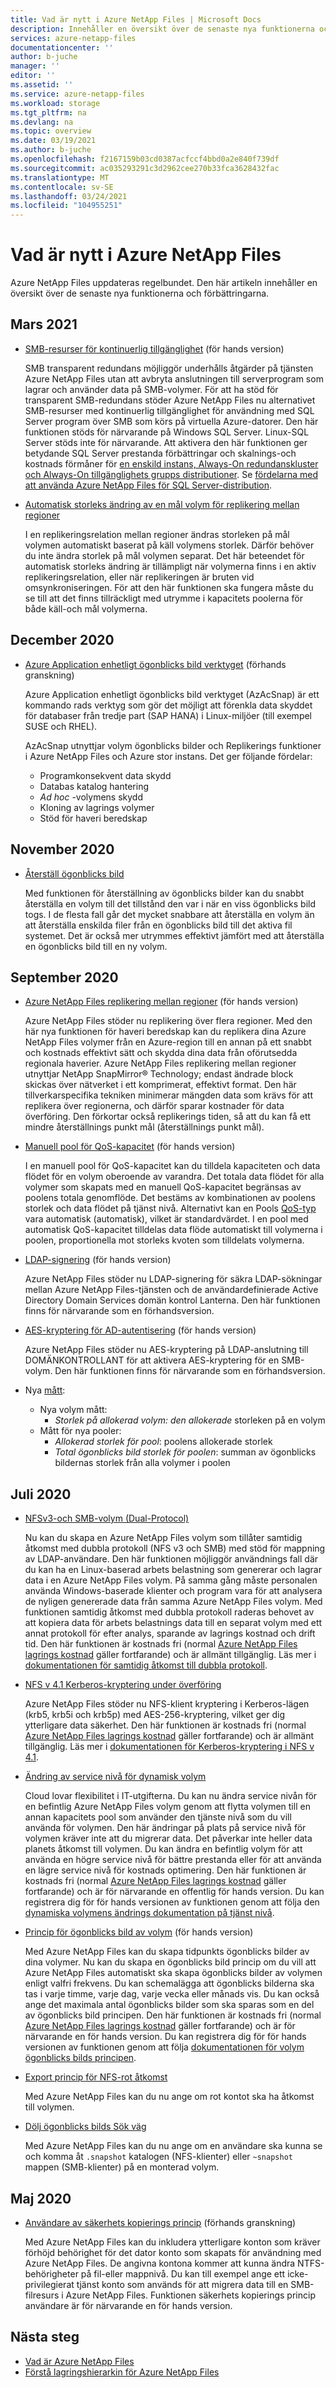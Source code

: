 ```yaml
---
title: Vad är nytt i Azure NetApp Files | Microsoft Docs
description: Innehåller en översikt över de senaste nya funktionerna och förbättringarna av Azure NetApp Files.
services: azure-netapp-files
documentationcenter: ''
author: b-juche
manager: ''
editor: ''
ms.assetid: ''
ms.service: azure-netapp-files
ms.workload: storage
ms.tgt_pltfrm: na
ms.devlang: na
ms.topic: overview
ms.date: 03/19/2021
ms.author: b-juche
ms.openlocfilehash: f2167159b03cd0387acfccf4bbd0a2e840f739df
ms.sourcegitcommit: ac035293291c3d2962cee270b33fca3628432fac
ms.translationtype: MT
ms.contentlocale: sv-SE
ms.lasthandoff: 03/24/2021
ms.locfileid: "104955251"
---
```

# <a name="whats-new-in-azure-netapp-files"></a>Vad är nytt i Azure NetApp Files

Azure NetApp Files uppdateras regelbundet. Den här artikeln innehåller en översikt över de senaste nya funktionerna och förbättringarna. 

## <a name="march-2021"></a>Mars 2021

* [SMB-resurser för kontinuerlig tillgänglighet](azure-netapp-files-create-volumes-smb.md#add-an-smb-volume) (för hands version)  

    SMB transparent redundans möjliggör underhålls åtgärder på tjänsten Azure NetApp Files utan att avbryta anslutningen till serverprogram som lagrar och använder data på SMB-volymer. För att ha stöd för transparent SMB-redundans stöder Azure NetApp Files nu alternativet SMB-resurser med kontinuerlig tillgänglighet för användning med SQL Server program över SMB som körs på virtuella Azure-datorer. Den här funktionen stöds för närvarande på Windows SQL Server. Linux-SQL Server stöds inte för närvarande. Att aktivera den här funktionen ger betydande SQL Server prestanda förbättringar och skalnings-och kostnads förmåner för [en enskild instans, Always-On redundanskluster och Always-On tillgänglighets grupps distributioner](azure-netapp-files-solution-architectures.md#sql-server). Se [fördelarna med att använda Azure NetApp Files för SQL Server-distribution](solutions-benefits-azure-netapp-files-sql-server.md).

* [Automatisk storleks ändring av en mål volym för replikering mellan regioner](azure-netapp-files-resize-capacity-pools-or-volumes.md#resize-a-cross-region-replication-destination-volume)

    I en replikeringsrelation mellan regioner ändras storleken på mål volymen automatiskt baserat på käll volymens storlek. Därför behöver du inte ändra storlek på mål volymen separat. Det här beteendet för automatisk storleks ändring är tillämpligt när volymerna finns i en aktiv replikeringsrelation, eller när replikeringen är bruten vid omsynkroniseringen. För att den här funktionen ska fungera måste du se till att det finns tillräckligt med utrymme i kapacitets poolerna för både käll-och mål volymerna.

## <a name="december-2020"></a>December 2020

* [Azure Application enhetligt ögonblicks bild verktyget](azacsnap-introduction.md) (förhands granskning)    

    Azure Application enhetligt ögonblicks bild verktyget (AzAcSnap) är ett kommando rads verktyg som gör det möjligt att förenkla data skyddet för databaser från tredje part (SAP HANA) i Linux-miljöer (till exempel SUSE och RHEL).   

    AzAcSnap utnyttjar volym ögonblicks bilder och Replikerings funktioner i Azure NetApp Files och Azure stor instans. Det ger följande fördelar:

    * Programkonsekvent data skydd 
    * Databas katalog hantering 
    * *Ad hoc* -volymens skydd 
    * Kloning av lagrings volymer 
    * Stöd för haveri beredskap 

## <a name="november-2020"></a>November 2020

* [Återställ ögonblicks bild](azure-netapp-files-manage-snapshots.md#revert-a-volume-using-snapshot-revert)

    Med funktionen för återställning av ögonblicks bilder kan du snabbt återställa en volym till det tillstånd den var i när en viss ögonblicks bild togs. I de flesta fall går det mycket snabbare att återställa en volym än att återställa enskilda filer från en ögonblicks bild till det aktiva fil systemet. Det är också mer utrymmes effektivt jämfört med att återställa en ögonblicks bild till en ny volym.

## <a name="september-2020"></a>September 2020

* [Azure NetApp Files replikering mellan regioner](cross-region-replication-introduction.md) (för hands version)

  Azure NetApp Files stöder nu replikering över flera regioner. Med den här nya funktionen för haveri beredskap kan du replikera dina Azure NetApp Files volymer från en Azure-region till en annan på ett snabbt och kostnads effektivt sätt och skydda dina data från oförutsedda regionala haverier. Azure NetApp Files replikering mellan regioner utnyttjar NetApp SnapMirror® Technology; endast ändrade block skickas över nätverket i ett komprimerat, effektivt format. Den här tillverkarspecifika tekniken minimerar mängden data som krävs för att replikera över regionerna, och därför sparar kostnader för data överföring. Den förkortar också replikerings tiden, så att du kan få ett mindre återställnings punkt mål (återställnings punkt mål).

* [Manuell pool för QoS-kapacitet](manual-qos-capacity-pool-introduction.md) (för hands version)  

    I en manuell pool för QoS-kapacitet kan du tilldela kapaciteten och data flödet för en volym oberoende av varandra. Det totala data flödet för alla volymer som skapats med en manuell QoS-kapacitet begränsas av poolens totala genomflöde. Det bestäms av kombinationen av poolens storlek och data flödet på tjänst nivå. Alternativt kan en Pools [QoS-typ](azure-netapp-files-understand-storage-hierarchy.md#qos_types) vara automatisk (automatisk), vilket är standardvärdet. I en pool med automatisk QoS-kapacitet tilldelas data flöde automatiskt till volymerna i poolen, proportionella mot storleks kvoten som tilldelats volymerna.

* [LDAP-signering](azure-netapp-files-create-volumes-smb.md) (för hands version)   

    Azure NetApp Files stöder nu LDAP-signering för säkra LDAP-sökningar mellan Azure NetApp Files-tjänsten och de användardefinierade Active Directory Domain Services domän kontrol Lanterna. Den här funktionen finns för närvarande som en förhandsversion.

* [AES-kryptering för AD-autentisering](azure-netapp-files-create-volumes-smb.md) (för hands version)

    Azure NetApp Files stöder nu AES-kryptering på LDAP-anslutning till DOMÄNKONTROLLANT för att aktivera AES-kryptering för en SMB-volym. Den här funktionen finns för närvarande som en förhandsversion. 

* Nya [mått](azure-netapp-files-metrics.md):   

    * Nya volym mått: 
        * *Storlek på allokerad volym: den allokerade* storleken på en volym
    * Mått för nya pooler: 
        * *Allokerad storlek för pool*: poolens allokerade storlek 
        * *Total ögonblicks bild storlek för poolen*: summan av ögonblicks bildernas storlek från alla volymer i poolen

## <a name="july-2020"></a>Juli 2020

* [NFSv3-och SMB-volym (Dual-Protocol)](create-volumes-dual-protocol.md)

    Nu kan du skapa en Azure NetApp Files volym som tillåter samtidig åtkomst med dubbla protokoll (NFS v3 och SMB) med stöd för mappning av LDAP-användare. Den här funktionen möjliggör användnings fall där du kan ha en Linux-baserad arbets belastning som genererar och lagrar data i en Azure NetApp Files volym. På samma gång måste personalen använda Windows-baserade klienter och program vara för att analysera de nyligen genererade data från samma Azure NetApp Files volym. Med funktionen samtidig åtkomst med dubbla protokoll raderas behovet av att kopiera data för arbets belastnings data till en separat volym med ett annat protokoll för efter analys, sparande av lagrings kostnad och drift tid. Den här funktionen är kostnads fri (normal [Azure NetApp Files lagrings kostnad](https://azure.microsoft.com/pricing/details/netapp/) gäller fortfarande) och är allmänt tillgänglig. Läs mer i [dokumentationen för samtidig åtkomst till dubbla protokoll](create-volumes-dual-protocol.MD).

* [NFS v 4.1 Kerberos-kryptering under överföring](configure-kerberos-encryption.MD)

    Azure NetApp Files stöder nu NFS-klient kryptering i Kerberos-lägen (krb5, krb5i och krb5p) med AES-256-kryptering, vilket ger dig ytterligare data säkerhet. Den här funktionen är kostnads fri (normal [Azure NetApp Files lagrings kostnad](https://azure.microsoft.com/pricing/details/netapp/) gäller fortfarande) och är allmänt tillgänglig. Läs mer i [dokumentationen för Kerberos-kryptering i NFS v 4.1](configure-kerberos-encryption.MD).

* [Ändring av service nivå för dynamisk volym](dynamic-change-volume-service-level.MD)

    Cloud lovar flexibilitet i IT-utgifterna. Du kan nu ändra service nivån för en befintlig Azure NetApp Files volym genom att flytta volymen till en annan kapacitets pool som använder den tjänste nivå som du vill använda för volymen. Den här ändringar på plats på service nivå för volymen kräver inte att du migrerar data. Det påverkar inte heller data planets åtkomst till volymen. Du kan ändra en befintlig volym för att använda en högre service nivå för bättre prestanda eller för att använda en lägre service nivå för kostnads optimering. Den här funktionen är kostnads fri (normal [Azure NetApp Files lagrings kostnad](https://azure.microsoft.com/pricing/details/netapp/) gäller fortfarande) och är för närvarande en offentlig för hands version. Du kan registrera dig för för hands versionen av funktionen genom att följa den [dynamiska volymens ändrings dokumentation på tjänst nivå](dynamic-change-volume-service-level.md).

* [Princip för ögonblicks bild av volym](azure-netapp-files-manage-snapshots.md#manage-snapshot-policies) (för hands version) 

    Med Azure NetApp Files kan du skapa tidpunkts ögonblicks bilder av dina volymer. Nu kan du skapa en ögonblicks bild princip om du vill att Azure NetApp Files automatiskt ska skapa ögonblicks bilder av volymen enligt valfri frekvens. Du kan schemalägga att ögonblicks bilderna ska tas i varje timme, varje dag, varje vecka eller månads vis. Du kan också ange det maximala antal ögonblicks bilder som ska sparas som en del av ögonblicks bild principen. Den här funktionen är kostnads fri (normal [Azure NetApp Files lagrings kostnad](https://azure.microsoft.com/pricing/details/netapp/) gäller fortfarande) och är för närvarande en för hands version. Du kan registrera dig för för hands versionen av funktionen genom att följa [dokumentationen för volym ögonblicks bilds principen](azure-netapp-files-manage-snapshots.md#manage-snapshot-policies).

* [Export princip för NFS-rot åtkomst](azure-netapp-files-configure-export-policy.md)

    Med Azure NetApp Files kan du nu ange om rot kontot ska ha åtkomst till volymen. 

* [Dölj ögonblicks bilds Sök väg](azure-netapp-files-manage-snapshots.md#restore-a-file-from-a-snapshot-using-a-client)

    Med Azure NetApp Files kan du nu ange om en användare ska kunna se och komma åt `.snapshot` katalogen (NFS-klienter) eller `~snapshot` mappen (SMB-klienter) på en monterad volym.

## <a name="may-2020"></a>Maj 2020

* [Användare av säkerhets kopierings princip](create-active-directory-connections.md) (förhands granskning)

    Med Azure NetApp Files kan du inkludera ytterligare konton som kräver förhöjd behörighet för det dator konto som skapats för användning med Azure NetApp Files. De angivna kontona kommer att kunna ändra NTFS-behörigheter på fil-eller mappnivå. Du kan till exempel ange ett icke-privilegierat tjänst konto som används för att migrera data till en SMB-filresurs i Azure NetApp Files. Funktionen säkerhets kopierings princip användare är för närvarande en för hands version.

## <a name="next-steps"></a>Nästa steg
* [Vad är Azure NetApp Files](azure-netapp-files-introduction.md)
* [Förstå lagringshierarkin för Azure NetApp Files](azure-netapp-files-understand-storage-hierarchy.md) 
